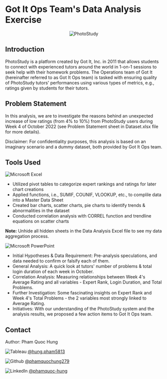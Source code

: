 # Got It Ops Team's Data Analysis Exercise

<p align="center">
  <img src="https://github.com/phamquochung279/Got-It-Ops-Team-Data-Analysis-Exercise/assets/39203225/8e71d0a4-f32d-4071-b28f-016ead3fdb9e" alt="PhotoStudy">
</p>

## Introduction

PhotoStudy is a platform created by Got It, Inc. in 2011 that allows students to connect with experienced tutors around the world in 1-on-1 sessions to seek help with their homework problems. The Operations team of Got It (hereinafter referred to as Got It Ops team) is tasked with ensuring quality of PhotoStudy tutors' performances using various types of metrics, e.g., ratings given by students for their tutors.

## Problem Statement

In this analysis, we are to investigate the reasons behind an unexpected increase of low ratings (from 4% to 10%) from PhotoStudy users during Week 4 of October 2022 (see Problem Statement sheet in Dataset.xlsx file for more details). <br />

Disclaimer: For confidentiality purposes, this analysis is based on an imaginary scenario and a dummy dataset, both provided by Got It Ops team. <br />

## Tools Used

![Microsoft Excel](https://img.shields.io/badge/Microsoft_Excel-217346?style=for-the-badge&logo=microsoft-excel&logoColor=white) <br />
- Utilized pivot tables to categorize expert rankings and ratings for later chart creations <br />
- Applied functions, i.e., SUMIF, COUNIF, VLOOKUP, etc., to complile data into a Master Data Sheet <br />
- Created bar charts, scatter charts, pie charts to identify trends & abnormalities in the dataset <br />
- Conducted correlation analysis with CORREL function and trendline equations on scatter charts <br />

**Note:** Unhide all hidden sheets in the Data Analysis Excel file to see my data aggregation process.

![Microsoft PowerPoint](https://img.shields.io/badge/Microsoft_PowerPoint-B7472A?style=for-the-badge&logo=microsoft-powerpoint&logoColor=white) <br />
- Initial Hypotheses & Data Requirement: Pre-analysis speculations, and data needed to confirm or falsify each of them. <br />
- General Analysis: A quick look at tutors' number of problems & total login duration of each week in October. <br />
- Correlation Analysis: Measuring relationships between Week 4's Average Rating and all variables - Expert Rank, Login Duration, and Total Problems. <br />
- Further Investigation: Some fascinating insights on Expert Rank and Week 4's Total Problems - the 2 variables most strongly linked to Average Rating. <br />
- Initiatives: With our understanding of the PhotoStudy system and the analysis results, we proposed a few action items to Got It Ops team. <br />

## Contact

Author: Pham Quoc Hung <br />

![Tableau](https://img.shields.io/badge/Tableau-E97627?style=for-the-badge&logo=Tableau&logoColor=white) [@hung.pham5813](https://public.tableau.com/app/profile/hung.pham5813) <br />

![Github](https://img.shields.io/badge/GitHub-100000?style=for-the-badge&logo=github&logoColor=white) [@phamquochung279](https://github.com/phamquochung279) <br />

![LinkedIn](https://img.shields.io/badge/LinkedIn-0077B5?style=for-the-badge&logo=linkedin&logoColor=white) [@phamquoc-hung](https://www.linkedin.com/in/pham-quochung/) <br />
